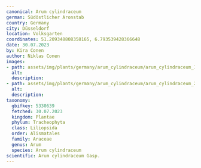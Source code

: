 ```yaml
---
canonical: Arum cylindraceum
german: Südöstlicher Aronstab
country: Germany
city: Düsseldorf
location: Volksgarten
coordinates: 51.209348808358165, 6.793539428366648
date: 30.07.2023
by: Kira Conen
author: Niklas Conen
images:
- path: assets/img/plants/germany/arum_cylindraceum/arum_cylindraceum_1.jpg
  alt:
  description:
- path: assets/img/plants/germany/arum_cylindraceum/arum_cylindraceum_2.jpg
  alt:
  description:
taxonomy:
  gbifkey: 5330639
  fetched: 30.07.2023
  kingdom: Plantae
  phylum: Tracheophyta
  class: Liliopsida
  order: Alismatales
  family: Araceae
  genus: Arum
  species: Arum cylindraceum
scientific: Arum cylindraceum Gasp.
---
```

